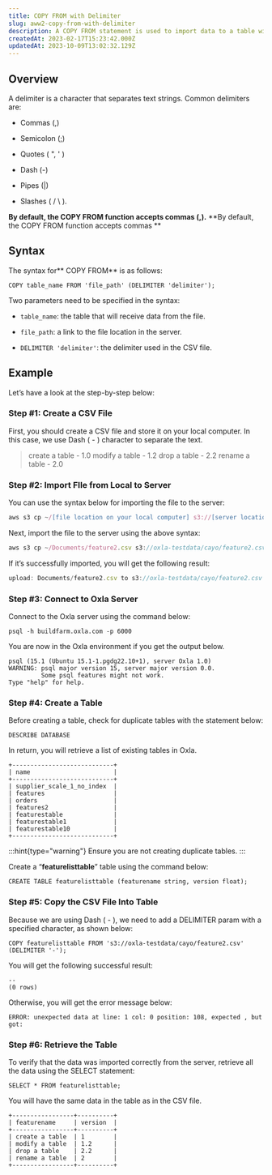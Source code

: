 ```yaml
---
title: COPY FROM with Delimiter
slug: aww2-copy-from-with-delimiter
description: A COPY FROM statement is used to import data to a table with a Delimiter (a character that separates text strings). Let's cover some more details here.
createdAt: 2023-02-17T15:23:42.000Z
updatedAt: 2023-10-09T13:02:32.129Z
---
```


## **Overview**

A delimiter is a character that separates text strings. Common delimiters are:

*   Commas (,)

*   Semicolon (;)

*   Quotes ( ", ' )

*   Dash (-)

*   Pipes (|)

*   Slashes ( / \ ).

**By default, the COPY FROM function accepts commas (,).** **By default, the COPY FROM function accepts commas **

## **Syntax**

The syntax for** COPY FROM** is as follows:

```pgsql
COPY table_name FROM 'file_path' (DELIMITER 'delimiter');
```

Two parameters need to be specified in the syntax:

*   `table_name`: the table that will receive data from the file.

*   `file_path`: a link to the file location in the server.

*   `DELIMITER 'delimiter'`: the delimiter used in the CSV file.

## **Example**

Let’s have a look at the step-by-step below:

### Step #1: Create a CSV File

First, you should create a CSV file and store it on your local computer. In this case, we use Dash ( - ) character to separate the text.

> create a table - 1.0
> modify a table - 1.2
> drop a table - 2.2
> rename a table - 2.0

### Step #2:  Import FIle from Local to Server

You can use the syntax below for importing the file to the server:

```typescript
aws s3 cp ~/[file location on your local computer] s3://[server location]/[file name]
```

Next, import the file to the server using the above syntax:

```typescript
aws s3 cp ~/Documents/feature2.csv s3://oxla-testdata/cayo/feature2.csv
```

If it’s successfully imported, you will get the following result:

```typescript
upload: Documents/feature2.csv to s3://oxla-testdata/cayo/feature2.csv
```

### Step #3:  Connect to Oxla Server

Connect to the Oxla server using the command below:

```pgsql
psql -h buildfarm.oxla.com -p 6000
```

You are now in the Oxla environment if you get the output below.

```pgsql
psql (15.1 (Ubuntu 15.1-1.pgdg22.10+1), server Oxla 1.0)
WARNING: psql major version 15, server major version 0.0.
         Some psql features might not work.
Type "help" for help.
```

### Step #4:  Create a Table

Before creating a table, check for duplicate tables with the statement below:

```pgsql
DESCRIBE DATABASE
```

In return, you will retrieve a list of existing tables in Oxla.

```pgsql
+----------------------------+
| name                       |
+----------------------------+
| supplier_scale_1_no_index  |
| features                   |
| orders                     |
| features2                  |
| featurestable              |
| featurestable1             |
| featurestable10            |
+----------------------------+
```

:::hint{type="warning"}
Ensure you are not creating duplicate tables.
:::

Create a “**featurelisttable**” table using the command below:

```pgsql
CREATE TABLE featurelisttable (featurename string, version float);
```

### Step #5:  Copy the CSV File Into Table

Because we are using Dash ( - ), we need to add a DELIMITER param with a specified character, as shown below:

```pgsql
COPY featurelisttable FROM 's3://oxla-testdata/cayo/feature2.csv' (DELIMITER '-');
```

You will get the following successful result:

```pgsql
--
(0 rows)
```

Otherwise, you will get the error message below:

```pgsql
ERROR: unexpected data at line: 1 col: 0 position: 108, expected , but got:
```

### Step #6: Retrieve the Table

To verify that the data was imported correctly from the server, retrieve all the data using the SELECT statement:

```pgsql
SELECT * FROM featurelisttable;
```

You will have the same data in the table as in the CSV file.

```pgsql
+-----------------+----------+
| featurename     | version  | 
+-----------------+----------+
| create a table  | 1        |
| modify a table  | 1.2      |
| drop a table    | 2.2      |
| rename a table  | 2        |
+-----------------+----------+
```

